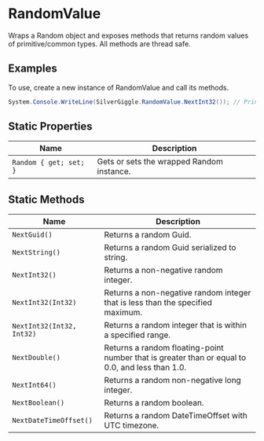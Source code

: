 # RandomValue

Wraps a Random object and exposes methods that returns random values of primitive/common types. All methods are thread safe.

## Examples

To use, create a new instance of RandomValue and call its methods.

```csharp
System.Console.WriteLine(SilverGiggle.RandomValue.NextInt32()); // Prints random integer
```

## Static Properties

| Name | Description |
|------|-------------|
| `Random { get; set; }` | Gets or sets the wrapped Random instance.

## Static Methods

| Name | Description |
|------|-------------|
| `NextGuid()` | Returns a random Guid.
| `NextString()` | Returns a random Guid serialized to string.
| `NextInt32()` | Returns a non-negative random integer.
| `NextInt32(Int32)` | Returns a non-negative random integer that is less than the specified maximum.
| `NextInt32(Int32, Int32)` | Returns a random integer that is within a specified range.
| `NextDouble()` | Returns a random floating-point number that is greater than or equal to 0.0, and less than 1.0.
| `NextInt64()` | Returns a random non-negative long integer.
| `NextBoolean()` | Returns a random boolean.
| `NextDateTimeOffset()` | Returns a random DateTimeOffset with UTC timezone.
